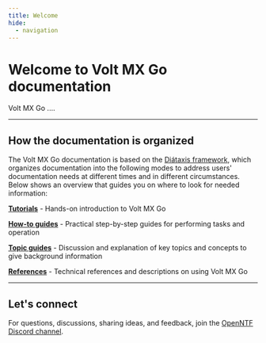 ```yaml
---
title: Welcome
hide:
  - navigation
---
```


# Welcome to Volt MX Go documentation

Volt MX Go ....

---

<!--## What's new

For the latest release information about HCL Domino REST API, see [What's new](references/whatisnew.md).

--->

## How the documentation is organized

The Volt MX Go documentation is based on the [Diátaxis framework](https://diataxis.fr/), which organizes documentation into the following modes to address users' documentation needs at different times and in different circumstances. Below shows an overview that guides you on where to look for needed information:

**[Tutorials](tutorial/index.md)** - Hands-on introduction to Volt MX Go

**[How-to guides](howto/index.md)** - Practical step-by-step guides for performing tasks and operation

**[Topic guides](topicguides/index.md)** - Discussion and explanation of key topics and concepts to give background information

**[References](references/index.md)** - Technical references and descriptions on using Volt MX Go

---

## Let's connect

For questions, discussions, sharing ideas, and feedback, join the [OpenNTF Discord channel](https://discord.com/invite/jmRHpDRnH4).